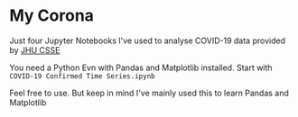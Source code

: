 # My Corona

Just four Jupyter Notebooks I've used to analyse COVID-19 data provided by [JHU
CSSE](https://systems.jhu.edu/)

You need a Python Evn with Pandas and Matplotlib installed. Start with `COVID-19 Confirmed Time
Series.ipynb`

Feel free to use. But keep in mind I've mainly used this to learn Pandas and
Matplotlib

